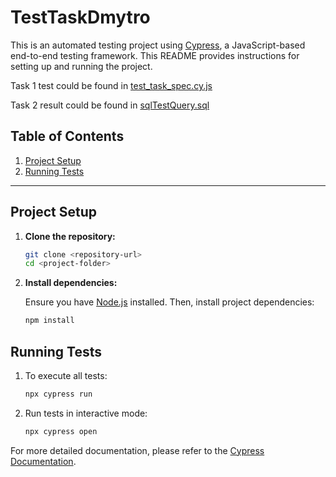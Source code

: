 # TestTaskDmytro

This is an automated testing project using [Cypress](https://www.cypress.io/), a JavaScript-based end-to-end testing framework. This README provides instructions for setting up and running the project.

Task 1 test could be found in [test_task_spec.cy.js](cypress/e2e/test_task_spec.cy.js)

Task 2 result could be found in [sqlTestQuery.sql](sqlTestQuery.sql)
## Table of Contents

1. [Project Setup](#project-setup)
2. [Running Tests](#running-tests)
---

## Project Setup

1. **Clone the repository:**

   ```bash
   git clone <repository-url>
   cd <project-folder>
   ```

2. **Install dependencies:**

   Ensure you have [Node.js](https://nodejs.org/en/) installed. Then, install project dependencies:

   ```bash
   npm install
   ```

## Running Tests

1. To execute all tests:

    ```bash
    npx cypress run
    ```

2. Run tests in interactive mode:

    ```bash
    npx cypress open
    ```

For more detailed documentation, please refer to the [Cypress Documentation](https://docs.cypress.io/).
